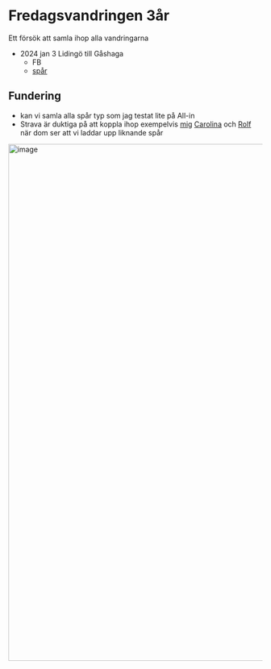 # Fredagsvandringen 3år
Ett försök att samla ihop alla vandringarna

* 2024 jan 3 Lidingö till Gåshaga
   * FB
   * [spår](https://www.strava.com/activities/13262989561) 

## Fundering
* kan vi samla alla spår typ som jag testat lite på All-in
* Strava är duktiga på att koppla ihop exempelvis [mig](https://www.strava.com/athletes/60983368) [Carolina](https://www.strava.com/athletes/51624350) och [Rolf](https://www.strava.com/athletes/3540129) när dom ser att vi laddar upp liknande spår

<img width="1026" alt="image" src="https://github.com/user-attachments/assets/21ba5f39-d81d-4033-9a14-712064df3306" />

